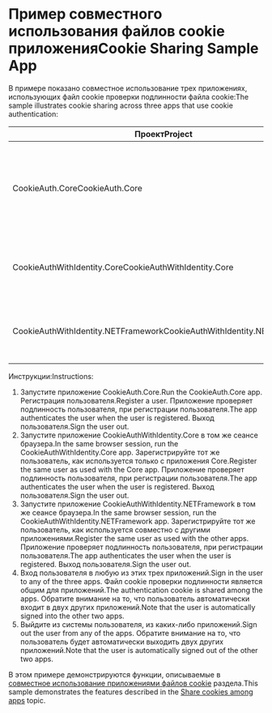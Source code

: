 # <a name="cookie-sharing-sample-app"></a><span data-ttu-id="adc27-101">Пример совместного использования файлов cookie приложения</span><span class="sxs-lookup"><span data-stu-id="adc27-101">Cookie Sharing Sample App</span></span>

<span data-ttu-id="adc27-102">В примере показано совместное использование трех приложениях, использующих файл cookie проверки подлинности файла cookie:</span><span class="sxs-lookup"><span data-stu-id="adc27-102">The sample illustrates cookie sharing across three apps that use cookie authentication:</span></span>

| <span data-ttu-id="adc27-103">Проект</span><span class="sxs-lookup"><span data-stu-id="adc27-103">Project</span></span>                             | <span data-ttu-id="adc27-104">Описание:</span><span class="sxs-lookup"><span data-stu-id="adc27-104">Description</span></span> |
| ----------------------------------- | ----------- |
| <span data-ttu-id="adc27-105">CookieAuth.Core</span><span class="sxs-lookup"><span data-stu-id="adc27-105">CookieAuth.Core</span></span>                     | <span data-ttu-id="adc27-106">Приложения ASP.NET Core Razor Pages без использования удостоверения ASP.NET Core</span><span class="sxs-lookup"><span data-stu-id="adc27-106">ASP.NET Core Razor Pages app without using ASP.NET Core Identity</span></span> |
| <span data-ttu-id="adc27-107">CookieAuthWithIdentity.Core</span><span class="sxs-lookup"><span data-stu-id="adc27-107">CookieAuthWithIdentity.Core</span></span>         | <span data-ttu-id="adc27-108">Приложение MVC ASP.NET Core с помощью ASP.NET Core Identity</span><span class="sxs-lookup"><span data-stu-id="adc27-108">ASP.NET Core MVC app with ASP.NET Core Identity</span></span> |
| <span data-ttu-id="adc27-109">CookieAuthWithIdentity.NETFramework</span><span class="sxs-lookup"><span data-stu-id="adc27-109">CookieAuthWithIdentity.NETFramework</span></span> | <span data-ttu-id="adc27-110">Приложения MVC ASP.NET Framework с ASP.NET Identity</span><span class="sxs-lookup"><span data-stu-id="adc27-110">ASP.NET Framework MVC app with ASP.NET Identity</span></span> |

<span data-ttu-id="adc27-111">Инструкции:</span><span class="sxs-lookup"><span data-stu-id="adc27-111">Instructions:</span></span>

1. <span data-ttu-id="adc27-112">Запустите приложение CookieAuth.Core.</span><span class="sxs-lookup"><span data-stu-id="adc27-112">Run the CookieAuth.Core app.</span></span> <span data-ttu-id="adc27-113">Регистрация пользователя.</span><span class="sxs-lookup"><span data-stu-id="adc27-113">Register a user.</span></span> <span data-ttu-id="adc27-114">Приложение проверяет подлинность пользователя, при регистрации пользователя.</span><span class="sxs-lookup"><span data-stu-id="adc27-114">The app authenticates the user when the user is registered.</span></span> <span data-ttu-id="adc27-115">Выход пользователя.</span><span class="sxs-lookup"><span data-stu-id="adc27-115">Sign the user out.</span></span>
1. <span data-ttu-id="adc27-116">Запустите приложение CookieAuthWithIdentity.Core в том же сеансе браузера.</span><span class="sxs-lookup"><span data-stu-id="adc27-116">In the same browser session, run the CookieAuthWithIdentity.Core app.</span></span> <span data-ttu-id="adc27-117">Зарегистрируйте тот же пользователь, как используется только с приложения Core.</span><span class="sxs-lookup"><span data-stu-id="adc27-117">Register the same user as used with the Core app.</span></span> <span data-ttu-id="adc27-118">Приложение проверяет подлинность пользователя, при регистрации пользователя.</span><span class="sxs-lookup"><span data-stu-id="adc27-118">The app authenticates the user when the user is registered.</span></span> <span data-ttu-id="adc27-119">Выход пользователя.</span><span class="sxs-lookup"><span data-stu-id="adc27-119">Sign the user out.</span></span>
1. <span data-ttu-id="adc27-120">Запустите приложение CookieAuthWithIdentity.NETFramework в том же сеансе браузера.</span><span class="sxs-lookup"><span data-stu-id="adc27-120">In the same browser session, run the CookieAuthWithIdentity.NETFramework app.</span></span> <span data-ttu-id="adc27-121">Зарегистрируйте тот же пользователь, как используется совместно с другими приложениями.</span><span class="sxs-lookup"><span data-stu-id="adc27-121">Register the same user as used with the other apps.</span></span> <span data-ttu-id="adc27-122">Приложение проверяет подлинность пользователя, при регистрации пользователя.</span><span class="sxs-lookup"><span data-stu-id="adc27-122">The app authenticates the user when the user is registered.</span></span> <span data-ttu-id="adc27-123">Выход пользователя.</span><span class="sxs-lookup"><span data-stu-id="adc27-123">Sign the user out.</span></span>
1. <span data-ttu-id="adc27-124">Вход пользователя в любую из этих трех приложений.</span><span class="sxs-lookup"><span data-stu-id="adc27-124">Sign in the user to any of the three apps.</span></span> <span data-ttu-id="adc27-125">Файл cookie проверки подлинности является общим для приложений.</span><span class="sxs-lookup"><span data-stu-id="adc27-125">The authentication cookie is shared among the apps.</span></span> <span data-ttu-id="adc27-126">Обратите внимание на то, что пользователь автоматически входит в двух других приложений.</span><span class="sxs-lookup"><span data-stu-id="adc27-126">Note that the user is automatically signed into the other two apps.</span></span>
1. <span data-ttu-id="adc27-127">Выйдите из системы пользователя, из каких-либо приложений.</span><span class="sxs-lookup"><span data-stu-id="adc27-127">Sign out the user from any of the apps.</span></span> <span data-ttu-id="adc27-128">Обратите внимание на то, что пользователь будет автоматически выходить двух других приложений.</span><span class="sxs-lookup"><span data-stu-id="adc27-128">Note that the user is automatically signed out of the other two apps.</span></span>

<span data-ttu-id="adc27-129">В этом примере демонстрируются функции, описываемые в [совместное использование приложениями файлов cookie](https://docs.microsoft.com/aspnet/core/security/cookie-sharing) раздела.</span><span class="sxs-lookup"><span data-stu-id="adc27-129">This sample demonstrates the features described in the [Share cookies among apps](https://docs.microsoft.com/aspnet/core/security/cookie-sharing) topic.</span></span>
